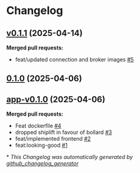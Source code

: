 # Changelog

## [v0.1.1](https://github.com/StationsStation/validation_station/tree/v0.1.1) (2025-04-14)

**Merged pull requests:**

- feat/updated connection and broker images [\#5](https://github.com/StationsStation/validation_station/pull/5)

## [0.1.0](https://github.com/StationsStation/validation_station/tree/0.1.0) (2025-04-06)

## [app-v0.1.0](https://github.com/StationsStation/validation_station/tree/app-v0.1.0) (2025-04-06)

**Merged pull requests:**

- Feat dockerfile [\#4](https://github.com/StationsStation/validation_station/pull/4)
- dropped shiplift in favour of bollard [\#3](https://github.com/StationsStation/validation_station/pull/3)
- feat/implemented frontend [\#2](https://github.com/StationsStation/validation_station/pull/2)
- feat:looking-good [\#1](https://github.com/StationsStation/validation_station/pull/1)



\* *This Changelog was automatically generated by [github_changelog_generator](https://github.com/github-changelog-generator/github-changelog-generator)*
